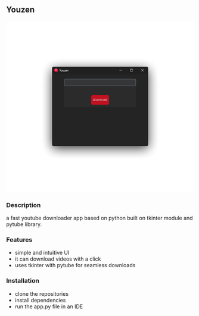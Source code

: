 ## Youzen

![youzen_demo.png](/resources/youzen-demo.png)


### Description
a fast youtube downloader app based on python built on tkinter module and pytube library.

### Features
 - simple and intuitive UI
 - it can download videos with a click
 - uses tkinter with pytube for seamless downloads

### Installation
 - clone the repositories
 - install dependencies
 - run the app.py file in an IDE